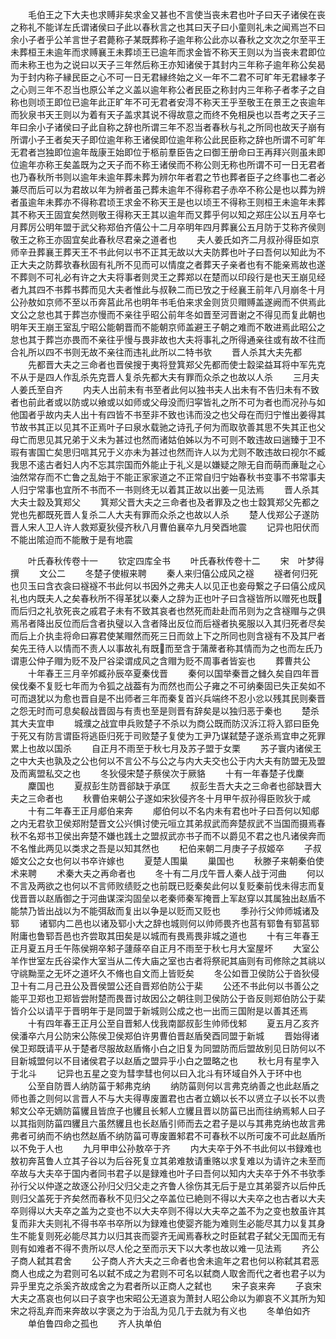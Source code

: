 <!-- { "loadSidebar": true } -->
　　毛伯王之下大夫也求赙非矣求金又甚也不言使当丧未君也叶子曰天子诸侯在丧之称礼不能详左氏谓诸侯曰子此以春秋言之也其曰天子曰小童则礼未之闻焉岂不曰余小子者乎公羊言世子君薨称子某既葬称子逾年称公此亦以春秋之文次之尔至平王未葬桓王未逾年而求赙襄王未葬顷王已逾年而求金皆不称天王则以为当丧未君即位而未称王也为之说曰以天子三年然后称王亦知诸侯于其封内三年称子逾年称公矣曷为于封内称子縁民臣之心不可一日无君縁终始之义一年不二君不可旷年无君縁孝子之心则三年不忍当也原公羊之义盖以逾年称公者民臣之称封内三年称子者孝子之自称也则顷王即位已逾年此正旷年不可无君者安淂不称天王乎至敬王在景王之丧逾年而狄泉书天王则以为着有天子盖求其说不得故意之而终不免相戾也以吾考之天子三年曰余小子诸侯曰子此自称之辞也所谓三年不忍当者春秋与礼之所同也故天子崩有所谓小子王者矣天子即位逾年称王诸侯即位逾年称公此民臣称之辞也所谓不可旷年无君者岂独即位逾年哉康王始即位于柩前羣臣告之曰御王册命曰王再拜兴则虽未即位逾年亦称王矣盖既为之天子而不称王诸侯而不称公则无称也所谓不可一日无君者也乃春秋所书则以逾年未逾年葬未葬为辨尔年者君之节也葬者臣子之终事也二者必兼尽而后可以为君故以年为辨者虽己葬未逾年不得称君子赤卒不称公是也以葬为辨者虽逾年未葬亦不得称君顷王求金不称天王是也以顷王不得称王则桓王未逾年未葬其不称天王固宜矣然则敬王得称天王其以逾年而又葬乎何以知之郑庄公以五月卒七月葬厉公明年盟于武父称郑伯齐僖公十二月卒明年四月葬襄公五月防于艾称齐侯则敬王之称王亦固宜矣此春秋尽君亲之道者也
　　夫人姜氏如齐二月叔孙得臣如京师辛丑葬襄王葬天王不书此何以书不正其无故以大夫防葬也叶子曰吾何以知此为不正大夫之防葬欤春秋固有礼所不见而可以情度之者葬天子亲者也有不能亲焉故也遂不葬则不可礼必有许之大夫将事者则灵王之葬郑以在楚而以印段行是也天王崩见经者九其四不书葬书葬而见大夫者惟此与叔鞅二而已攷之于经襄王前年八月崩冬十月公孙敖如京师不至以币奔莒此吊也明年书毛伯来求金则货贝赗赙盖遂阙而不供焉此文公之怠也其于葬岂亦慢而不亲往乎昭公前年冬如晋至河晋谢之不得见而复此朝也明年天王崩王室乱宁昭公能朝晋而不能朝京师盖避王子朝之难而不敢进焉此昭公之怠也其于葬岂亦畏而不亲往乎慢与畏非故也大夫将事礼之所得通亲往或有故不往而合礼所以四不书则无故不亲往而违礼此所以二特书欤
　　晋人杀其大夫先都
　　先都晋大夫之三命者也晋侯搜于夷将登箕郑父先都而使士縠梁益耳将中军先克不从于是四人作乱杀先克晋人复杀先都大夫有罪而众杀之也故以人杀
　　三月夫人姜氏至自齐
　　内夫人出前未有书至者此何以独书夫人出未有不告归未有不致者也前此者或以防或以飨或以如师或父母没而归寜皆礼之所不可为者也而况孙与如他国者乎故内夫人出十有四皆不书至非不致也讳而没之也父母在而归宁惟出姜得其节故书其正以见其不正焉叶子曰泉水载驰之诗孔子何为而取欤善其思不失其正也父母亡而思见其兄弟于义未为甚过也然而诸姑伯姊以为不可则不敢违故曰遄臻于卫不瑕有害国亡矣思归唁其兄于义亦未为甚过也然而许人以为尤则不敢违故曰视尔不臧我思不逺古者妇人内不忘其宗国而外能止于礼义是以嫌疑之隙无自而萌而亷耻之心油然常存而不亡鲁之乱始于不能正家家道之不正常自归宁始春秋书变事不书常事夫人归宁常事也宜所不书而不一书则终无以着其正故以出姜一见法焉
　　晋人杀其大夫士縠及箕郑父
　　箕郑父晋大夫之三命者也及者罪及之也士縠箕郑父先都之党也先都既死晋人复杀二人大夫有罪而众杀之也故以人杀
　　楚人伐郑公子遂防晋人宋人卫人许人救郑夏狄侵齐秋八月曹伯襄卒九月癸酉地震
　　记异也阳伏而不能出隂迫而不能散于是有地震













　　叶氏春秋传卷十一
　　钦定四库全书
　　叶氏春秋传卷十二
　　宋　叶梦得　撰
　　文公二
　　冬楚子使椒来聘
　　秦人来归僖公成风之襚
　　襚者何归死也贝玉曰含衣衾曰襚襚不书此何以书因外之弗夫人以见正也妾母繋之子曰僖公成风礼也内既夫人之矣春秋所不得革犹以秦人之辞为正也叶子曰含襚皆所以赠死也既而后归之礼欤死丧之戚君子未有不致其哀者也然死而赴赴而吊则为之含襚赗与之俱焉吊者降出反位而后含者执璧以入含者降出反位而后襚者执冕服以入其归死者尽矣而后上介执圭将命曰寡君使某赗然而死三日而敛上下之所同也则含襚有不及其尸者矣先王待人以情而不责人以事故礼有既而至含于蒲蓆者称其情而为之也而左氏乃谓恵公仲子赗为贬不及尸谷梁谓成风之含赗为贬不周事者皆妄也
　　葬曹共公
　　十年春王三月辛邜臧孙辰卒夏秦伐晋
　　秦何以国举秦晋之雠久矣自四年晋侯伐秦不复贬七年而为令狐之战葢有为而然也而公子雍之不可纳秦固已失正矣如不可而退犹以为愈也晋自是不出师者三年而秦复首兴兵端终不忍小忿以残其民则秦晋之怨无时而可息矣殽战晋固与有责也至是则晋有辞矣是以独归恶于秦也
　　楚杀其大夫宜申
　　城濮之战宜申兵败楚子不杀以为商公既而防汉泝江将入郢曰臣免于死又有防言谓臣将逃臣归死于司败楚子复使为工尹乃谋弑楚子遂杀焉宜申之死罪累上也故以国杀
　　自正月不雨至于秋七月及苏子盟于女栗
　　苏子寰内诸侯王之中大夫也孰及之公也何以不言公不与公之与内大夫交也公于内大夫有防盟无及盟及而离盟私交之也
　　冬狄侵宋楚子蔡侯次于厥貉
　　十有一年春楚子伐麇
　　麇国也
　　夏叔彭生防晋郤缺于承匡
　　叔彭生吾大夫之三命者也郤缺晋大夫之三命者也
　　秋曹伯来朝公子遂如宋狄侵齐冬十月甲午叔孙得臣败狄于咸
　　十有二年春王正月郕伯来奔
　　郕伯何以不名内未有君也叶子曰吾何以知郕之内无君欤卫侯郑附楚晋文公兴惧讨使元咺立其弟叔武而奔楚叔武不当国而摄焉春秋不名郑书卫侯出奔楚不嫌也践土之盟叔武亦书子而不以爵见不君之也凡诸侯奔而不名惟此两见以类求之吾是以知其然也
　　杞伯来朝二月庚子子叔姬卒
　　子叔姬文公之女也何以书卒许嫁也
　　夏楚人围巢
　　巢国也
　　秋滕子来朝秦伯使术来聘
　　术秦大夫之再命者也
　　冬十有二月戊午晋人秦人战于河曲
　　何以不言及两欲之也何以不言师败绩贬之也前既已贬秦矣此何以复贬秦前伐未得志而复伐晋晋以赵盾御之于河曲谋深沟固垒以老秦师秦军掩晋上军赵穿以其属独出赵盾不能禁乃皆出战以为不能弭敌而复出以争是以贬而又贬也
　　季孙行父帅师城诸及郓
　　诸郓内二邑也以诸及郓小大之辞也城则何以帅师畏齐也莒有郓鲁有郓莒郓附庸也鲁郓吾邑也齐尝取其田矣是以城而有畏焉畏非城之道也
　　十有三年春王正月夏五月壬午陈侯朔卒邾子蘧蒢卒自正月不雨至于秋七月大室屋坏
　　大室公羊作世室左氏谷梁作大室当从二传大庙之室也古者将祭祀其庙则有司修除之其祧以守祧黝垩之无坏之道坏久不脩也自文而上皆贬矣
　　冬公如晋卫侯防公于沓狄侵卫十有二月己丑公及晋侯盟公还自晋郑伯防公于棐
　　公还不书此何以书善公之能平卫郑也卫郑皆尝附楚而畏晋讨故因公之朝往则卫侯防公于沓反则郑伯防公于棐皆介公以请平于晋明年于是同盟于新城则公成之也一出而三国附是以善其还焉
　　十有四年春王正月公至自晋邾人伐我南鄙叔彭生帅师伐邾
　　夏五月乙亥齐侯潘卒六月公防宋公陈侯卫侯郑伯许男曹伯晋赵盾癸酉同盟于新城
　　晋始得诸侯卫郑既请平从于楚者尽服故赵盾脩小白之旧复为同盟防而后盟故别见日防何以不目新城盟何以不目诸侯君子以赵盾之盟异乎小白之盟略之也
　　秋七月有星孛入于北斗
　　记异也五星之变为彗孛彗也何以曰入北斗有环域自外入于环中也
　　公至自防晋人纳防菑于邾弗克纳
　　纳防菑则何以言弗克纳善之也此赵盾之师也善之则何以言晋人不与大夫得専废置君也古者立嫡以长不以贤立子以长不以贵邾文公卒无嫡防菑貜且皆庶子也貜且长邾人立貜且晋以防菑已出而往纳焉邾人曰子以其指则防菑四貜且六虽然貜且也长赵盾引师而去之君子是以与其弗克纳也故言弗弗者可纳而不纳也然赵盾不纳防菑可専废置邾君不可春秋不以所可废不可此赵盾所以不免于人也
　　九月甲申公孙敖卒于齐
　　内大夫卒于外不书此何以书録难也敖初奔莒鲁人立其子谷以为后谷死复立其弟难敖请重赂以求复难以为请许之未至而卒故与大夫卒于国内者同书君子以是録难也叶子曰吾何以知内大夫卒于外不书欤季孙行父以仲遂之故逐公孙归父归父走之齐鲁人徐伤其无后于是立其弟婴齐以后仲氏则归父盖死于齐矣然而春秋不见归父之卒盖位已絶则不得以大夫卒之也古者以大夫卒则得以大夫卒之盖为之变也不以大夫卒则不得以大夫卒之盖不为之变也敖虽许其复而非大夫则礼不得书卒书卒所以为録难也使婴齐能为难则生必能尽其力以复其身生不能复则死必能尽其力以归其丧而婴齐无闻焉春秋之时臣弑君子弑父无国而无有则有如难者不得不贵所以尽人伦之至而示天下以大孝也故以难一见法焉
　　齐公子商人弑其君舍
　　公子商人齐大夫之三命者也舍未逾年之君也何以称弑其君恶商人也成之为君则可名以弑不成之为君则不可名以弑商人取舍而代之者也君子以为异乎里克之杀奚齐故成舍之为君者所以正商人之弑也
　　宋子哀来奔
　　子哀宋大夫之髙哀也何以曰子哀字也宋昭公无道哀为萧封人昭公命以为卿哀不义其所为知宋之将乱弃而来奔故以字褒之为于治乱为见几于去就为有义也
　　冬单伯如齐
　　单伯鲁四命之孤也
　　齐人执单伯
